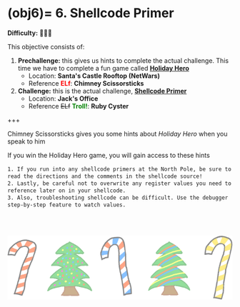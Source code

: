 (obj6)=
6\. Shellcode Primer
=======================
**Difficulty:** 🎄🎄🎄 <br>

This objective consists of:
1. **Prechallenge:** this gives us hints to complete the actual challenge. This time we have to complete a fun game called [**Holiday Hero**](prech6)
    * Location: **Santa's Castle Rooftop (NetWars)**
    * Reference <span style="color:red">**ELf**</span>: **Chimney Scissorsticks**
2. **Challenge:** this is the actual challenge, [**Shellcode Primer**](ch6)
    * Location: **Jack's Office**
    * Reference <strike>ELf</strike> <span style="color:green">**Troll!**</span>: **Ruby Cyster**

+++
<br>

Chimney Scissorsticks gives you some hints about *Holiday Hero* when you speak to him

If you win the Holiday Hero game, you will gain access to these hints
```{hint}
1. If you run into any shellcode primers at the North Pole, be sure to read the directions and the comments in the shellcode source!
2. Lastly, be careful not to overwrite any register values you need to reference later on in your shellcode.
3. Also, troubleshooting shellcode can be difficult. Use the debugger step-by-step feature to watch values.
```

<br>
<br>

![footer1](images/footer1_large.png)


